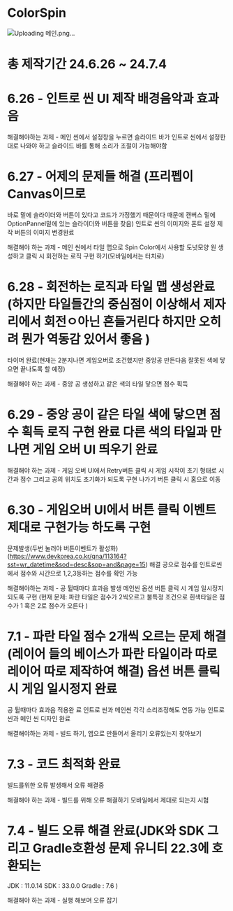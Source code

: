 # ColorSpin
![Uploading 메인.png…]()


# 총 제작기간 24.6.26 ~ 24.7.4 

# 6.26 - 인트로 씬 UI 제작 배경음악과 효과음 

해결해야하는 과제 - 메인 씬에서 설정창을 누르면 
슬라이드 바가 인트로 씬에서 설정한대로 나와야 하고 슬라이드 바를 통해 소리가 조절이 가능해야함

# 6.27 - 어제의 문제들 해결 (프리펩이 Canvas이므로 
바로 밑에 슬라이더와 버튼이 있다고 코드가 가정했기 때문이다 때문에 캔버스 밑에 OptionPannel밑에 있는 슬라이더와 버튼을 찾음)
인트로 씬의 이미지와 폰트 설정 제작 버튼의 이미지 변경완료

해결해야 하는 과제 - 메인 씬에서 타일 맵으로 Spin Color에서 사용할 도넛모양 원 생성하고 클릭 시 
회전하는 로직 구현 하기(모바일에서는 터치로)

# 6.28 - 회전하는 로직과 타일 맵 생성완료(하지만 타일들간의 중심점이 이상해서 제자리에서 회전ㅇ아닌 흔들거린다 하지만 오히려 뭔가 역동감 있어서 좋음 )
타이머 완료(현재는 2분지나면 게임오버로 조건했지만 중앙공 만든다음 잘못된 색에 닿으면 끝나도록 할 예정)

해결해야 하는 과제 - 중앙 공 생성하고 같은 색의 타일 닿으면 점수 획득

# 6.29 - 중앙 공이 같은 타일 색에 닿으면 점수 획득 로직 구현 완료 다른 색의 타일과 만나면 게임 오버 UI 띄우기 완료 

해결해야 하는 과제 - 게임 오버 UI에서 Retry버튼 클릭 시 게임 시작이 초기 형태로 시간과 점수 그리고 공의 위치도 초기화가 되도록 구현
나가기 버튼 클릭 시 홈으로 이동

# 6.30 - 게임오버 UI에서 버튼 클릭 이벤트 제대로 구현가능 하도록 구현
문제발생(두번 눌러야 버튼이벤트가 활성화)(https://www.devkorea.co.kr/qna/113164?sst=wr_datetime&sod=desc&sop=and&page=15)
해결
공으로 점수를 인트로씬에서 점수와 시간으로 1,2,3등하는 점수를 확인 가능

해결해야하는 과제 - 공 튈때마다 효과음 발생
메인씬 옵션 버튼 클릭 시 게임 일시정지 되도록 구현
(현재 문제: 파란 타일은 점수가 2씩오르고 불특정 조건으로 흰색타일은 점수가 1 혹은 2로 점수가 오른다 )

# 7.1 - 파란 타일 점수 2개씩 오르는 문제 해결(레이어 들의 베이스가 파란 타일이라 따로 레이어 따로 제작하여 해결) 옵션 버튼 클릭 시 게임 일시정지 완료
공 튈때마다 효과음 적용완 료 인트로 씬과 메인씬 각각 소리조정해도 연동 가능
인트로씬과 메인 씬 디자인 완료

해결해야하는 과제 - 빌드 하기, 앱으로 만들어서 올리기
오류있는지 찾아보기  

# 7.3 - 코드 최적화 완료 
빌드를위한 오류 발생해서 오류 해결중

해결해야 하는 과제 - 빌드를 위해 오류 해결하기
모바일에서 제대로 되는지 시험

# 7.4 - 빌드 오류 해결 완료(JDK와 SDK 그리고 Gradle호환성 문제 유니티 22.3에 호환되는 
JDK : 11.0.14
SDK : 33.0.0
Gradle : 7.6
) 

해결해야 하는 과제 - 실행 해보며 오류 잡기
